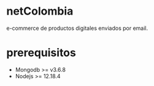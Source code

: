 # netColombia

e-commerce de productos digitales enviados por email.

# prerequisitos

* Mongodb >= v3.6.8
* Nodejs >= 12.18.4 

